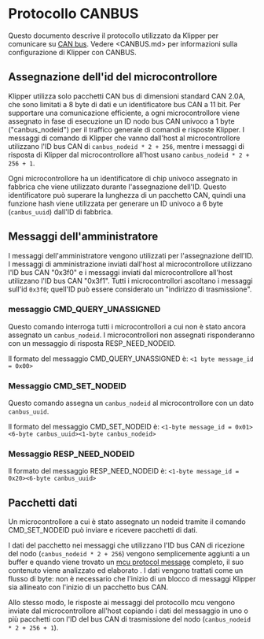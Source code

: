 # Protocollo CANBUS

Questo documento descrive il protocollo utilizzato da Klipper per comunicare su [CAN bus](https://en.wikipedia.org/wiki/CAN_bus). Vedere <CANBUS.md> per informazioni sulla configurazione di Klipper con CANBUS.

## Assegnazione dell'id del microcontrollore

Klipper utilizza solo pacchetti CAN bus di dimensioni standard CAN 2.0A, che sono limitati a 8 byte di dati e un identificatore bus CAN a 11 bit. Per supportare una comunicazione efficiente, a ogni microcontrollore viene assegnato in fase di esecuzione un ID nodo bus CAN univoco a 1 byte ("canbus_nodeid") per il traffico generale di comandi e risposte Klipper. I messaggi di comando di Klipper che vanno dall'host al microcontrollore utilizzano l'ID bus CAN di `canbus_nodeid * 2 + 256`, mentre i messaggi di risposta di Klipper dal microcontrollore all'host usano `canbus_nodeid * 2 + 256 + 1`.

Ogni microcontrollore ha un identificatore di chip univoco assegnato in fabbrica che viene utilizzato durante l'assegnazione dell'ID. Questo identificatore può superare la lunghezza di un pacchetto CAN, quindi una funzione hash viene utilizzata per generare un ID univoco a 6 byte (`canbus_uuid`) dall'ID di fabbrica.

## Messaggi dell'amministratore

I messaggi dell'amministratore vengono utilizzati per l'assegnazione dell'ID. I messaggi di amministrazione inviati dall'host al microcontrollore utilizzano l'ID bus CAN "0x3f0" e i messaggi inviati dal microcontrollore all'host utilizzano l'ID bus CAN "0x3f1". Tutti i microcontrollori ascoltano i messaggi sull'id `0x3f0`; quell'ID può essere considerato un "indirizzo di trasmissione".

### messaggio CMD_QUERY_UNASSIGNED

Questo comando interroga tutti i microcontrollori a cui non è stato ancora assegnato un `canbus_nodeid`. I microcontrollori non assegnati risponderanno con un messaggio di risposta RESP_NEED_NODEID.

Il formato del messaggio CMD_QUERY_UNASSIGNED è: `<1 byte message_id = 0x00>`

### Messaggio CMD_SET_NODEID

Questo comando assegna un `canbus_nodeid` al microcontrollore con un dato `canbus_uuid`.

Il formato del messaggio CMD_SET_NODEID è: `<1-byte message_id = 0x01><6-byte canbus_uuid><1-byte canbus_nodeid>`

### Messaggio RESP_NEED_NODEID

Il formato del messaggio RESP_NEED_NODEID è: `<1-byte message_id = 0x20><6-byte canbus_uuid>`

## Pacchetti dati

Un microcontrollore a cui è stato assegnato un nodeid tramite il comando CMD_SET_NODEID può inviare e ricevere pacchetti di dati.

I dati del pacchetto nei messaggi che utilizzano l'ID bus CAN di ricezione del nodo (`canbus_nodeid * 2 + 256`) vengono semplicemente aggiunti a un buffer e quando viene trovato un [mcu protocol message](Protocol.md) completo, il suo contenuto viene analizzato ed elaborato . I dati vengono trattati come un flusso di byte: non è necessario che l'inizio di un blocco di messaggi Klipper sia allineato con l'inizio di un pacchetto bus CAN.

Allo stesso modo, le risposte ai messaggi del protocollo mcu vengono inviate dal microcontrollore all'host copiando i dati del messaggio in uno o più pacchetti con l'ID del bus CAN di trasmissione del nodo (`canbus_nodeid * 2 + 256 + 1`).
